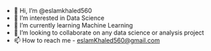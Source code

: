 - 👋 Hi, I’m @eslamkhaled560
- 👀 I’m interested in Data Science
- 🌱 I’m currently learning Machine Learning
- 💞️ I’m looking to collaborate on any data science or analysis project
- 📫 How to reach me - eslamKhaled560@gmail.com

<!---
eslamkhaled560/eslamkhaled560 is a ✨ special ✨ repository because its `README.md` (this file) appears on your GitHub profile.
You can click the Preview link to take a look at your changes.
--->
